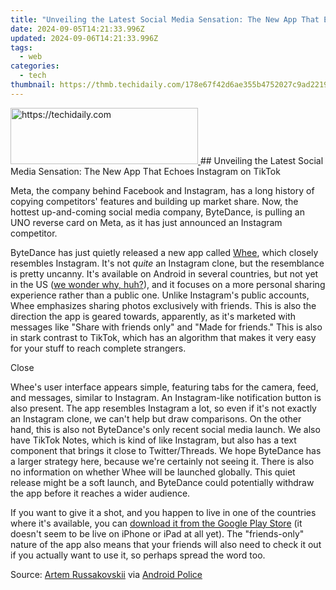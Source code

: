 ```yaml
---
title: "Unveiling the Latest Social Media Sensation: The New App That Echoes Instagram on TikTok"
date: 2024-09-05T14:21:33.996Z
updated: 2024-09-06T14:21:33.996Z
tags:
  - web
categories:
  - tech
thumbnail: https://thmb.techidaily.com/178e67f42d6ae355b4752027c9ad22197720cab14f0cfafff04bedca8cb4afb0.jpg
---
```


<!-- affiliate ads begin -->
<a href="https://review-au.sjv.io/c/5597632/2098704/14409" target="_top" id="2098704">
  <img src="//a.impactradius-go.com/display-ad/14409-2098704" border="0" alt="https://techidaily.com" width="300" height="90"/>
</a>
<img height="0" width="0" src="https://review-au.sjv.io/i/5597632/2098704/14409" style="position:absolute;visibility:hidden;" border="0" />
<!-- affiliate ads end -->
## Unveiling the Latest Social Media Sensation: The New App That Echoes Instagram on TikTok

Meta, the company behind Facebook and Instagram, has a long history of copying competitors' features and building up market share. Now, the hottest up-and-coming social media company, ByteDance, is pulling an UNO reverse card on Meta, as it has just announced an Instagram competitor.

 ByteDance has just quietly released a new app called [Whee](https://www.anrdoezrs.net/links/3607085/type/dlg/sid/UUhtgUeUpU2003689/https://play.google.com/store/apps/details?id=com.bytedance.snail), which closely resembles Instagram. It's not _quite_ an Instagram clone, but the resemblance is pretty uncanny. It's available on Android in several countries, but not yet in the US ([we wonder why, huh?](https://screen-sharing-recording.techidaily.com/updated-how-to-flawlessly-capture-your-ios-devices-screen/)), and it focuses on a more personal sharing experience rather than a public one. Unlike Instagram's public accounts, Whee emphasizes sharing photos exclusively with friends. This is also the direction the app is geared towards, apparently, as it's marketed with messages like "Share with friends only" and "Made for friends." This is also in stark contrast to TikTok, which has an algorithm that makes it very easy for your stuff to reach complete strangers.

Close 

 Whee's user interface appears simple, featuring tabs for the camera, feed, and messages, similar to Instagram. An Instagram-like notification button is also present. The app resembles Instagram a lot, so even if it's not exactly an Instagram clone, we can't help but draw comparisons. On the other hand, this is also not ByteDance's only recent social media launch. We also have TikTok Notes, which is kind of like Instagram, but also has a text component that brings it close to Twitter/Threads. We hope ByteDance has a larger strategy here, because we're certainly not seeing it. There is also no information on whether Whee will be launched globally. This quiet release might be a soft launch, and ByteDance could potentially withdraw the app before it reaches a wider audience.

 If you want to give it a shot, and you happen to live in one of the countries where it's available, you can [download it from the Google Play Store](https://www.anrdoezrs.net/links/3607085/type/dlg/sid/UUhtgUeUpU2003689/https://play.google.com/store/apps/details?id=com.bytedance.snail) (it doesn't seem to be live on iPhone or iPad at all yet). The "friends-only" nature of the app also means that your friends will also need to check it out if you actually want to use it, so perhaps spread the word too.

 Source: [Artem Russakovskii](https://x.com/ArtemR/status/1802925374252482907) via [Android Police](https://www.androidpolice.com/tiktoks-parent-company-launches-new-app/)

<ins class="adsbygoogle"
     style="display:block"
     data-ad-format="autorelaxed"
     data-ad-client="ca-pub-7571918770474297"
     data-ad-slot="1223367746"></ins>



<ins class="adsbygoogle"
     style="display:block"
     data-ad-client="ca-pub-7571918770474297"
     data-ad-slot="8358498916"
     data-ad-format="auto"
     data-full-width-responsive="true"></ins>


